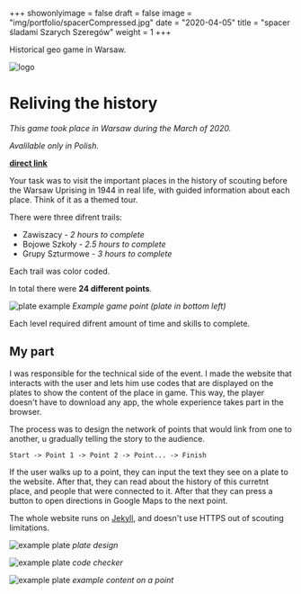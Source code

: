 +++
showonlyimage = false
draft = false
image = "img/portfolio/spacerCompressed.jpg"
date = "2020-04-05"
title = "spacer śladami Szarych Szeregów"
weight = 1
+++

Historical geo game in Warsaw.
<!--more-->

![logo](/img/portfolio/spacerCompressed.jpg)

# Reliving the history

*This game took place in Warsaw during the March of 2020.* 

*Avalilable only in Polish.*

[**direct link**](http://spacer.mokotow.zhp.pl/)

Your task was to visit the important places in the history of scouting before the Warsaw Uprising in 1944 in real life, with guided information about each place. Think of it as a themed tour.

There were three difrent trails:
* Zawiszacy - _2 hours to complete_
* Bojowe Szkoły - _2.5 hours to complete_
* Grupy Szturmowe - _3 hours to complete_
  
Each trail was color coded.

In total there were **24 different points**.

![plate example](/img/portfolio/spacer-plate.jpg)
*Example game point (plate in bottom left)*

Each level required difrent amount of time and skills to complete.

## My part

I was responsible for the technical side of the event. I made the website that interacts with the user and lets him use codes that are displayed on the plates to show the content of the place in game.
This way, the player doesn't have to download any app, the whole experience takes part in the browser.


The process was to design the network of points that would link from one to another, u gradually telling the story to the audience.

```
Start -> Point 1 -> Point 2 -> Point... -> Finish
```

If the user walks up to a point, they can input the text they see on a plate to the website. After that, they can read about the history of this curretnt place, and people that were connected to it. After that they can press a button to open directions in Google Maps to the next point.

The whole website runs on [Jekyll](https://jekyllrb.com/), and doesn't use HTTPS out of scouting limitations.

![example plate](/img/portfolio/examplePlate.png)
*plate design*


![example plate](/img/portfolio/miejsce-Na-Kod.png)
*code checker*


![example plate](/img/portfolio/spacer-content.png)
*example content on a point*
